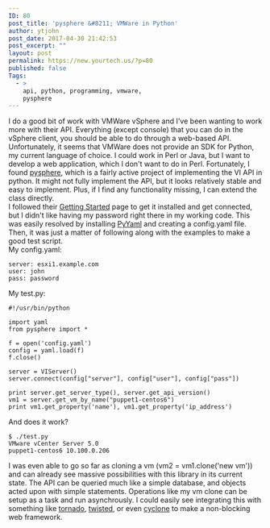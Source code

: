 ```yaml
---
ID: 80
post_title: 'pysphere &#8211; VMWare in Python'
author: ytjohn
post_date: 2017-04-30 21:42:53
post_excerpt: ""
layout: post
permalink: https://new.yourtech.us/?p=80
published: false
Tags:
  - >
    api, python, programming, vmware,
    pysphere
---
```

I do a good bit of work with VMWare vSphere and I've been wanting to
work more with their API. Everything (except console) that you can do in
the vSphere client, you should be able to do through a web-based API.  
Unfortunately, it seems that VMWare does not provide an SDK for Python,
my current language of choice. I could work in Perl or Java, but I want
to develop a web application, which I don't want to do in Perl.
Fortunately, I found [pysphere], which is a fairly active project of
implementing the VI API in python. It might not fully implement the API,
but it looks relatively stable and easy to implement. Plus, if I find
any functionality missing, I can extend the class directly.  
I followed their [Getting Started][pysphere] page to get it installed
and get connected, but I didn't like having my password right there in
my working code. This was easily resolved by installing [PyYaml] and
creating a config.yaml file. Then, it was just a matter of following
along with the examples to make a good test script.  
My config.yaml:  

    server: esxi1.example.com
    user: john
    pass: password


My test.py:  

    #!/usr/bin/python
    
    import yaml
    from pysphere import *
    
    f = open('config.yaml')
    config = yaml.load(f)
    f.close()
    
    server = VIServer()
    server.connect(config["server"], config["user"], config["pass"])
    
    print server.get_server_type(), server.get_api_version()
    vm1 = server.get_vm_by_name("puppet1-centos6")
    print vm1.get_property('name'), vm1.get_property('ip_address')

And does it work?  

    $ ./test.py
    VMware vCenter Server 5.0
    puppet1-centos6 10.100.0.206

I was even able to go so far as cloning a vm (vm2 = vm1.clone('new vm'))
and can already see massive possibilities with this library in its
current state. The API can be queried much like a simple database, and
objects acted upon with simple statements. Operations like my vm clone
can be setup as a task and run asynchrously. I could easily see
integrating this with something like [tornado], [twisted], or even
[cyclone] to make a non-blocking web framework.

  [pysphere]: http://code.google.com/p/pysphere/wiki/GettingStarted
  [PyYaml]: http://pyyaml.org/wiki/PyYAML
  [tornado]: http://www.tornadoweb.org/
  [twisted]: http://twistedmatrix.com/
  [cyclone]: http://cyclone.io/